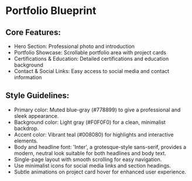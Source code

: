 # **Portfolio Blueprint**

## Core Features:

- Hero Section: Professional photo and introduction
- Portfolio Showcase: Scrollable portfolio area with project cards
- Certifications & Education: Detailed certifications and education background
- Contact & Social Links: Easy access to social media and contact information

## Style Guidelines:

- Primary color: Muted blue-gray (#778899) to give a professional and sleek appearance.
- Background color: Light gray (#F0F0F0) for a clean, minimalist backdrop.
- Accent color: Vibrant teal (#008080) for highlights and interactive elements.
- Body and headline font: 'Inter', a grotesque-style sans-serif, provides a modern, neutral look suitable for both headlines and body text.
- Single-page layout with smooth scrolling for easy navigation.
- Use minimalist icons for social media links and section headings.
- Subtle animations on project card hover for enhanced user experience.